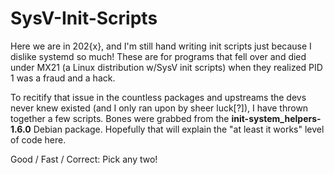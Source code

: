 # SysV-Init-Scripts
Here we are in 202{x}, and I'm still hand writing init scripts just because I dislike systemd so much!  These are for programs that fell over and died under MX21 (a Linux distribution w/SysV init scripts) when they realized PID 1 was a fraud and a hack.

To recitify that issue in the countless packages and upstreams the devs never knew existed (and I only ran upon by sheer luck[?]), I have thrown together a few scripts.  Bones were grabbed from the __init-system_helpers-1.6.0__ Debian package.  Hopefully that will explain the "at least it works" level of code here.

Good / Fast / Correct:  Pick any two!
